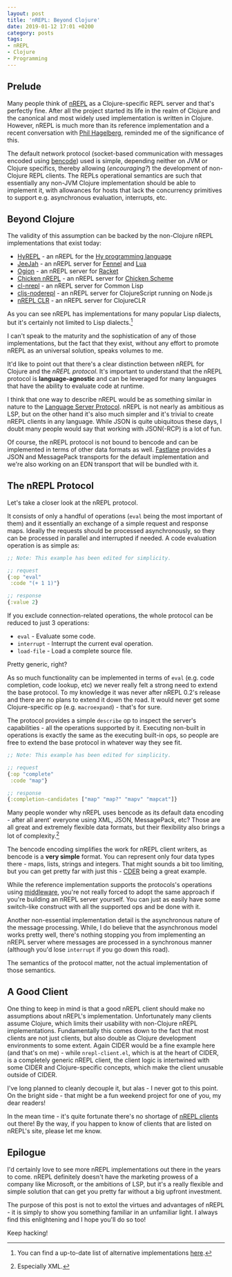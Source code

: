 ```yaml
---
layout: post
title: 'nREPL: Beyond Clojure'
date: 2019-01-12 17:01 +0200
category: posts
tags:
- nREPL
- Clojure
- Programming
---
```


## Prelude

Many people think of [nREPL](https://nrepl.org) as a Clojure-specific
REPL server and that's perfectly fine.  After all the project started
its life in the realm of Clojure and the canonical and most widely
used implementation is written in Clojure. However, nREPL is much more
than its reference implementation and a recent conversation with [Phil
Hagelberg](https://github.com/technomancy), reminded me of the
significance of this.

The default network protocol (socket-based communication with messages
encoded using [bencode](https://en.wikipedia.org/wiki/Bencode)) used
is simple, depending neither on JVM or Clojure specifics, thereby
allowing (*encouraging?*) the development of non-Clojure REPL clients.
The REPLs operational semantics are such that essentially any non-JVM
Clojure implementation should be able to implement it, with allowances
for hosts that lack the concurrency primitives to support
e.g. asynchronous evaluation, interrupts, etc.

<!--more-->

## Beyond Clojure

The validity of this assumption can be backed by the non-Clojure nREPL implementations that exist today:

* [HyREPL](https://github.com/Foxboron/HyREPL) - an nREPL for the [Hy programming language](http://hylang.org/)
* [JeeJah](https://gitlab.com/technomancy/jeejah) - an nREPL server for [Fennel](https://fennel-lang.org/) and [Lua](https://www.lua.org/)
* [Ogion](https://gitlab.com/technomancy/ogion) - an nREPL server for [Racket](https://racket-lang.org/)
* [Chicken nREPL](http://wiki.call-cc.org/eggref/5/nrepl) - an nREPL server for [Chicken Scheme](https://call-cc.org/)
* [cl-nrepl](https://github.com/sjl/cl-nrepl) - an nREPL server for Common Lisp
* [cljs-noderepl](https://github.com/bodil/cljs-noderepl) - an nREPL server for ClojureScript running on Node.js
* [nREPL CLR](https://github.com/clojure/clr.tools.nrepl) - an nREPL server for ClojureCLR

As you can see nREPL has implementations for many popular Lisp
dialects, but it's certainly not limited to Lisp dialects.[^1]

I can't speak to the maturity and the sophistication of any of those
implementations, but the fact that they exist, without any effort to
promote nREPL as an universal solution, speaks volumes to me.

It'd like to point out that there's a clear distinction between nREPL for Clojure and the *nREPL protocol*.
It's important to understand that the nREPL protocol is **language-agnostic** and can be
leveraged for many languages that have the ability to evaluate code
at runtime.

I think that one way to describe nREPL would be as something similar
in nature to the [Language Server
Protocol](https://langserver.org/). nREPL is not nearly as ambitious
as LSP, but on the other hand it's also much simpler and it's trivial
to create nREPL clients in any language. While JSON is quite
ubiquitous these days, I doubt many people would say that working with
JSON(-RCP) is a lot of fun.

Of course, the nREPL protocol is not bound to bencode and can be implemented in terms
of other data formats as well. [Fastlane](https://github.com/nrepl/fastlane) provides
a JSON and MessagePack transports for the default implementation and we're also working
on an EDN transport that will be bundled with it.

## The nREPL Protocol

Let's take a closer look at the nREPL protocol.

It consists of only a handful of operations (`eval` being the most
important of them) and it essentially an exchange of a simple request
and response maps. Ideally the requests should be processed
asynchronously, so they can be processed in parallel and interrupted
if needed. A code evaluation operation is as simple as:

``` clojure
;; Note: This example has been edited for simplicity.

;; request
{:op "eval"
 :code "(+ 1 1)"}

;; response
{:value 2}
```

If you exclude connection-related operations, the whole protocol can be reduced to just 3 operations:

* `eval` - Evaluate some code.
* `interrupt` - Interrupt the current eval operation.
* `load-file` - Load a complete source file.

Pretty generic, right?

As so much functionality can be implemented in terms of `eval`
(e.g. code completion, code lookup, etc) we never really felt a strong
need to extend the base protocol. To my knowledge it was never after
nREPL 0.2's release and there are no plans to extend it down the
road. It would never get some Clojure-specific op
(e.g. `macroexpand`) - that's for sure.

The protocol provides a simple `describe` op to inspect the server's
capabilities - all the operations supported by it.  Executing
non-built in operations is exactly the same as the executing built-in
ops, so people are free to extend the base protocol in whatever way
they see fit.

``` clojure
;; Note: This example has been edited for simplicity.

;; request
{:op "complete"
 :code "map"}

;; response
{:completion-candidates ["map" "map?" "mapv" "mapcat"]}
```

Many people wonder why nREPL uses bencode as its default data encoding - after
all arent' everyone using XML, JSON, MessagePack, etc? Those are all
great and extremely flexible data formats, but their flexibility
also brings a lot of complexity.[^2]

The bencode encoding simplifies the work for nREPL client writers,
as bencode is a **very simple** format. You can represent only four data
types there - maps, lists, strings and integers. That might sounds a
bit too limiting, but you can get pretty far with just this -
[CDER](http://www.cider.mx/) being a great example.

While the reference implementation supports the protocols's operations
using [middleware](https://nrepl.org/nrepl/design/middleware.html),
you're not really forced to adopt the same approach if you're building
an nREPL server yourself. You can just as easily have some switch-like
construct with all the supported ops and be done with it.

Another non-essential implementation detail is the asynchronous nature of the
message processing. While, I do believe that the asynchronous model works
pretty well, there's nothing stopping you from implementing an nREPL
server where messages are processed in a synchronous manner (although you'd
lose `interrupt` if you go down this road).

The semantics of the protocol matter, not the actual implementation of those semantics.

## A Good Client

One thing to keep in mind is that a good nREPL client should make no
assumptions about nREPL's implementation.  Unfortunately many clients
assume Clojure, which limits their usability with non-Clojure
nREPL implementations. Fundamentally this comes down to the fact that most
clients are not just clients, but also double as Clojure development
environments to some extent. Again CIDER would be a fine example here
(and that's on me) - while `nrepl-client.el`, which is at the heart of
CIDER, is a completely generic nREPL client, the client logic is
intertwined with some CIDER and Clojure-specific concepts, which make
the client unusable outside of CIDER.

I've long planned to cleanly decouple it, but alas - I never got to
this point.  On the bright side - that might be a fun weekend project
for one of you, my dear readers!

In the mean time - it's quite fortunate there's no shortage of
[nREPL clients](https://nrepl.org/nrepl/usage/clients.html) out there!
By the way, if you happen to know of clients that are listed on nREPL's
site, please let me know.

## Epilogue

I'd certainly love to see more nREPL implementations out there in the
years to come. nREPL definitely doesn't have the marketing prowess of a
company like Microsoft, or the ambitions of LSP, but it's a really
flexible and simple solution that can get you pretty far without a big
upfront investment.

The purpose of this post is not to extol the virtues and
advantages of nREPL - it is simply to show you something familiar in an
unfamiliar light. I always find this enlightening and I hope
you'll do so too!

Keep hacking!

[^1]: You can find a up-to-date list of alternative implementations [here](https://nrepl.org/nrepl/beyond_clojure.html).
[^2]: Especially XML.
